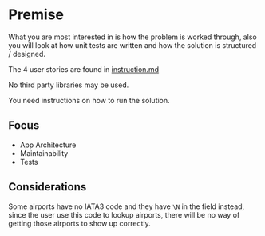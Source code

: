 # Premise

What you are most interested in is how the problem is worked through, also you will look at how unit tests are written and how the solution is structured / designed.

The 4 user stories are found in [instruction.md](instruction.md)

No third party libraries may be used.

You need instructions on how to run the solution.

## Focus

- App Architecture
- Maintainability
- Tests

## Considerations
Some airports have no IATA3 code and they have `\N` in the field instead, since the user use this code to lookup airports, there will be no way of getting those airports to show up correctly.